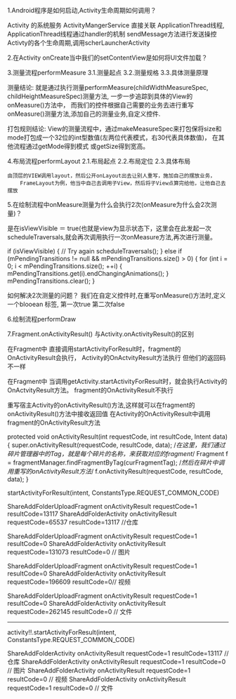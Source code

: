  1.Android程序是如何启动,Activity生命周期如何调用？

   Activity 的系统服务 ActivityMangerService 直接关联 ApplicationThread线程,
   ApplicationThread线程通过handler的机制  sendMessage方法进行发送操控Activty的各个生命周期,调用scherLauncherActivity


2.在Activity  onCreate当中我们的setContentView是如何将UI文件加载？




3.测量流程performMeasure
3.1.测量起点
    3.2.测量规格
    3.3.具体测量原理

测量结论:
就是通过执行测量performMeasure(childWidthMeasureSpec, childHeightMeasureSpec)测量方法,
一步一步追踪到具体的View的onMeasure()方法中，
而我们的控件根据自己需要的业务去进行重写onMeasure()测量方法,添加自己的测量业务,自定义控件.

打包规则结论:
View的测量流程中，通过makeMeasureSpec来打包保将size和mode打包成一个32位的int型数值(左两位代表模式，右30代表具体数值)，
在其他流程通过getMode得到模式  或getSize得到宽高。



4.布局流程performLayout
    2.1.布局起点
    2.2.布局定位
    2.3.具体布局

    由顶层的VIEW调用layout，然后公开onLayout出去让别人重写，施加自己的摆放业务，
    	FrameLayout为例，他当中自己去调用子View，然后将子View点算完给他，让他自己去摆放




5.在绘制流程中onMeasure测量为什么会执行2次(onMeasure为什么会2次测量)？

是在isViewVisible ＝ true(也就是view为显示状态下，这里会在此发起一次scheduleTraversals,就会再次调用执行一次onMeasure方法,再次进行测量。

 if (isViewVisible) {
            // Try again
            scheduleTraversals();
        } else if (mPendingTransitions != null && mPendingTransitions.size() > 0) {
            for (int i = 0; i < mPendingTransitions.size(); ++i) {
                mPendingTransitions.get(i).endChangingAnimations();
            }
            mPendingTransitions.clear();
        }


  如何解决2次测量的问题？
    我们在自定义控件时,在重写onMeasure()方法时,定义一个blooean 标签, 第一次true 第二次false




6.绘制流程performDraw









7.Fragment.onActivityResult() 与Activity.onActivityResult()的区别


在Fragment中 直接调用startActivityForResult时，fragment的OnActivityResult会执行， Activity的OnActvityResult方法执行  但他们的返回码 不一样

在Fragment中 当调用getActivity.startActivityForResult时，就会执行Activity的OnActvityResult方法。 fragment的OnActivityResult不执行





重写宿主Activity的onActivityResult()方法,这样就可以在fragment的onActivityResult()方法中接收返回值
在Activity的OnActivityResult中调用fragment的OnActivityResult方法


protected void onActivityResult(int requestCode, int resultCode, Intent data) {
        super.onActivityResult(requestCode, resultCode, data);
        /*在这里，我们通过碎片管理器中的Tag，就是每个碎片的名称，来获取对应的fragment*/
        Fragment f = fragmentManager.findFragmentByTag(curFragmentTag);
        /*然后在碎片中调用重写的onActivityResult方法*/
        f.onActivityResult(requestCode, resultCode, data);
    }






 startActivityForResult(intent, ConstantsType.REQUEST_COMMON_CODE)

  ShareAddFolderUploadFragment onActivityResult requestCode=1 resultCode=13117
 ShareAddFolderActivity onActivityResult requestCode=65537 resultCode=13117  //仓库

 ShareAddFolderUploadFragment onActivityResult requestCode=1 resultCode=0
  ShareAddFolderActivity onActivityResult requestCode=131073 resultCode=0 // 图片


ShareAddFolderUploadFragment onActivityResult requestCode=1 resultCode=0
  ShareAddFolderActivity onActivityResult requestCode=196609 resultCode=0// 视频


  ShareAddFolderUploadFragment onActivityResult requestCode=1 resultCode=0
 ShareAddFolderActivity onActivityResult requestCode=262145 resultCode=0 // 文件


----------------------------------------------
activity!!.startActivityForResult(intent, ConstantsType.REQUEST_COMMON_CODE)

ShareAddFolderActivity onActivityResult requestCode=1 resultCode=13117 // 仓库
ShareAddFolderActivity onActivityResult requestCode=1 resultCode=0  // 图片
ShareAddFolderActivity onActivityResult requestCode=1 resultCode=0   // 视频
ShareAddFolderActivity onActivityResult requestCode=1 resultCode=0   // 文件







